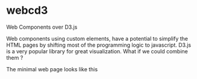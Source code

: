 # webcd3
Web Components over D3.js

Web components using custom elements, have a potential to simplify the HTML pages by shifting most of the programming logic to javascript. D3.js is a very popular library for great visualization. What if we could combine them ?

The minimal web page looks like this

<script src=...> (Include the Javascript file) <br/>

&lt;my-tag attr1="value1"&gt;&lt;/my-tag&gt; (Use the tag) <br/>

Each component has a JS file and a corresponding sample HTML file. <br/>

Following components are available in beta <br/>

1. x-line-chart : Line Chart using D3.  <br/>


Cautions : <br/>

Only tested in Chrome Browser <br/>
